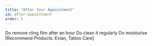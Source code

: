 ```yaml
---
title: "After Your Appointment"
id: after-appointment
order: 5
---
```


Do remove cling film after an hour
Do clean it regularly
Do moisturise [Recommend Products: Evian, Tattoo Care]

